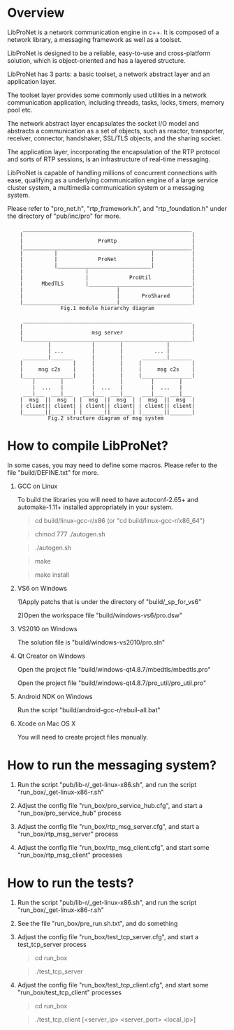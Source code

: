 Overview
====

LibProNet is a network communication engine in c++. It is composed of
a network library, a messaging framework as well as a toolset.

LibProNet is designed to be a reliable, easy-to-use and cross-platform
solution, which is object-oriented and has a layered structure.

LibProNet has 3 parts: a basic toolset, a network abstract layer and
an application layer.

The toolset layer provides some commonly used utilities in a network
communication application, including threads, tasks, locks, timers,
memory pool etc.

The network abstract layer encapsulates the socket I/O model and
abstracts a communication as a set of objects, such as reactor,
transporter, receiver, connector, handshaker, SSL/TLS objects,
and the sharing socket.

The application layer, incorporating the encapsulation of the RTP
protocol and sorts of RTP sessions, is an infrastructure of real-time
messaging.

LibProNet is capable of handling millions of concurrent connections
with ease, qualifying as a underlying communication engine of a large
service cluster system, a multimedia communication system or
a messaging system.

Please refer to "pro_net.h", "rtp_framework.h", and "rtp_foundation.h"
under the directory of "pub/inc/pro" for more.

         ______________________________________________________
        |                                                      |
        |                        ProRtp                        |
        |______________________________________________________|
        |          |                              |            |
        |          |             ProNet           |            |
        |          |______________________________|            |
        |                    |                                 |
        |                    |             ProUtil             |
        |      MbedTLS       |_________________________________|
        |                              |                       |
        |                              |       ProShared       |
        |______________________________|_______________________|
                     Fig.1 module hierarchy diagram

         ______________________________________________________
        |                                                      |
        |                      msg server                      |
        |______________________________________________________|
                 |             |        |              |
                 | ...         |        |          ... |
         ________|_______      |        |      ________|_______
        |                |     |        |     |                |
        |     msg c2s    |     |        |     |     msg c2s    |
        |________________|     |        |     |________________|
            |        |         |        |         |        |
            |  ...   |         |  ...   |         |  ...   |
         ___|___  ___|___   ___|___  ___|___   ___|___  ___|___
        |  msg  ||  msg  | |  msg  ||  msg  | |  msg  ||  msg  |
        | client|| client| | client|| client| | client|| client|
        |_______||_______| |_______||_______| |_______||_______|
                 Fig.2 structure diagram of msg system


How to compile LibProNet?
====

In some cases, you may need to define some macros. Please refer to
the file "build/DEFINE.txt" for more.

1. GCC on Linux

   To build the libraries you will need to have autoconf-2.65+
   and automake-1.11+ installed appropriately in your system.

   > cd build/linux-gcc-r/x86 (or "cd build/linux-gcc-r/x86_64")

   > chmod 777 ./autogen.sh

   > ./autogen.sh

   > make

   > make install

2. VS6 on Windows

   1)Apply patchs that is under the directory of "build/_sp_for_vs6"

   2)Open the workspace file "build/windows-vs6/pro.dsw"

3. VS2010 on Windows

   The solution file is "build/windows-vs2010/pro.sln"

4. Qt Creator on Windows

   Open the project file "build/windows-qt4.8.7/mbedtls/mbedtls.pro"

   Open the project file "build/windows-qt4.8.7/pro_util/pro_util.pro"

5. Android NDK on Windows

   Run the script "build/android-gcc-r/rebuil-all.bat"

6. Xcode on Mac OS X

   You will need to create project files manually.


How to run the messaging system?
====

1) Run the script "pub/lib-r/_get-linux-x86.sh", and
   run the script "run_box/_get-linux-x86-r.sh"

2) Adjust the config file "run_box/pro_service_hub.cfg", and
   start a "run_box/pro_service_hub" process

3) Adjust the config file "run_box/rtp_msg_server.cfg", and
   start a "run_box/rtp_msg_server" process

4) Adjust the config file "run_box/rtp_msg_client.cfg", and
   start some "run_box/rtp_msg_client" processes


How to run the tests?
====

1) Run the script "pub/lib-r/_get-linux-x86.sh", and
   run the script "run_box/_get-linux-x86-r.sh"

2) See the file "run_box/pre_run.sh.txt", and do something

3) Adjust the config file "run_box/test_tcp_server.cfg", and
   start a test_tcp_server process

   > cd run_box

   > ./test_tcp_server

4) Adjust the config file "run_box/test_tcp_client.cfg", and
   start some "run_box/test_tcp_client" processes

   > cd run_box

   > ./test_tcp_client [<server_ip> <server_port> <local_ip>]
